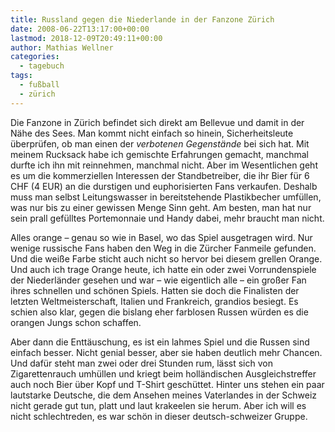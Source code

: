 ```yaml
---
title: Russland gegen die Niederlande in der Fanzone Zürich
date: 2008-06-22T13:17:00+00:00
lastmod: 2018-12-09T20:49:11+00:00
author: Mathias Wellner
categories:
  - tagebuch
tags:
  - fußball
  - zürich
---
```

Die Fanzone in Zürich befindet sich direkt am Bellevue und damit in der Nähe des Sees. Man kommt nicht einfach so hinein, Sicherheitsleute überprüfen, ob man einen der _verbotenen Gegenstände_ bei sich hat. Mit meinem Rucksack habe ich gemischte Erfahrungen gemacht, manchmal durfte ich ihn mit reinnehmen, manchmal nicht. Aber im Wesentlichen geht es um die kommerziellen Interessen der Standbetreiber, die ihr Bier für 6 CHF (4 EUR) an die durstigen und euphorisierten Fans verkaufen. Deshalb muss man selbst Leitungswasser in bereitstehende Plastikbecher umfüllen, was nur bis zu einer gewissen Menge Sinn geht. Am besten, man hat nur sein prall gefülltes Portemonnaie und Handy dabei, mehr braucht man nicht.

Alles orange &ndash; genau so wie in Basel, wo das Spiel ausgetragen wird. Nur wenige russische Fans haben den Weg in die Zürcher Fanmeile gefunden. Und die weiße Farbe sticht auch nicht so hervor bei diesem grellen Orange. Und auch ich trage Orange heute, ich hatte ein oder zwei Vorrundenspiele der Niederländer gesehen und war &ndash; wie eigentlich alle &ndash; ein großer Fan ihres schnellen und schönen Spiels. Hatten sie doch die Finalisten der letzten Weltmeisterschaft, Italien und Frankreich, grandios besiegt. Es schien also klar, gegen die bislang eher farblosen Russen würden es die orangen Jungs schon schaffen.

Aber dann die Enttäuschung, es ist ein lahmes Spiel und die Russen sind einfach besser. Nicht genial besser, aber sie haben deutlich mehr Chancen. Und dafür steht man zwei oder drei Stunden rum, lässt sich von Zigarettenrauch umhüllen und kriegt beim holländischen Ausgleichstreffer auch noch Bier über Kopf und T-Shirt geschüttet. Hinter uns stehen ein paar lautstarke Deutsche, die dem Ansehen meines Vaterlandes in der Schweiz nicht gerade gut tun, platt und laut krakeelen sie herum. Aber ich will es nicht schlechtreden, es war schön in dieser deutsch-schweizer Gruppe.